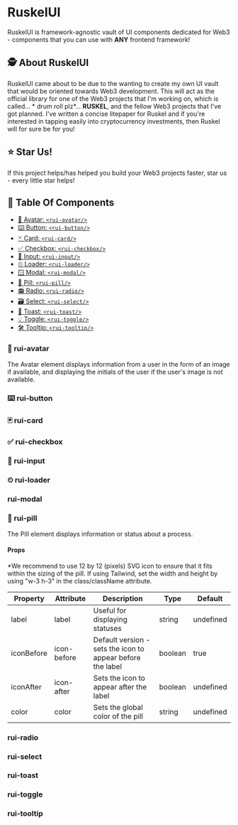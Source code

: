 # RuskelUI
RuskelUI is framework-agnostic vault of UI components dedicated for Web3 - components that you can use with **ANY** frontend framework!

## 🕵️ About RuskelUI
RuskelUI came about to be due to the wanting to create my own UI vault that would be oriented towards Web3 development. This will act as the official library for one of the Web3 projects that I'm working on, which is called... * drum roll plz*... **RUSKEL**, and the fellow Web3 projects that I've got planned. I've written a concise litepaper for Ruskel and if you're interested in tapping easily into  cryptocurrency investments, then Ruskel will for sure be for you!

## ⭐️ Star Us!
If this project helps/has helped you build your Web3 projects faster, star us - every little star helps!


## 🧩 Table Of Components
- [👤 Avatar: `<rui-avatar/>`](#rui-avatar)
- [⌨️ Button: `<rui-button/>`](#rui-button)
- [🃏 Card: `<rui-card/>`](#rui-card)
- [✅ Checkbox: `<rui-checkbox/>`](#rui-checkbox)
- [💬 Input: `<rui-input/>`](#rui-input)
- [⏲ Loader: `<rui-loader/>`](#rui-loader)
- [🪟 Modal: `<rui-modal/>`](#rui-modal)
- [💊 Pill: `<rui-pill/>`](#rui-pill)
- [📻 Radio: `<rui-radio/>`](#rui-radio)
- [🗃 Select: `<rui-select/>`](#rui-select)
- [🥂 Toast: `<rui-toast/>`](#rui-toast)
- [💡 Toggle: `<rui-toggle/>`](#rui-toggle)
- [🛠 Tooltip: `<rui-tooltip/>`](#rui-tooltip)


### 👤 rui-avatar
The Avatar element displays information from a user in the form of an image if available, and displaying the initials of the user if the user's image is not available. 
### ⌨️ rui-button
### 🃏 rui-card
### ✅ rui-checkbox
### 💬 rui-input
### ⏲ rui-loader
### rui-modal
### 💊 rui-pill
The Pill element displays information or status about a process.

#### Props
*We recommend to use 12 by 12 (pixels) SVG icon to ensure that it fits within the sizing of the pill. If using Tailwind, set the width and height by using "w-3 h-3" in the class/className attribute.

| Property    | Attribute    | Description | Type     | Default     |
| ----------- | ------------ | ----------- | -------- | ----------- |
|label | label | Useful for displaying statuses | string | undefined
|iconBefore | icon-before | Default version - sets the icon to appear before the label | boolean | true
|iconAfter | icon-after | Sets the icon to appear after the label | boolean | undefined
| color | color | Sets the global color of the pill | string | undefined
### rui-radio
### rui-select
### rui-toast
### rui-toggle
### rui-tooltip
